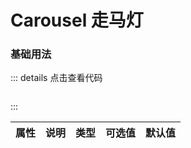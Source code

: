 # Carousel 走马灯

### 基础用法

<z-pagination></z-pagination>

<script>

    
</script>

::: details 点击查看代码
```

```
:::

|    属性      |       说明      |     类型       |  可选值               |     默认值     |
|:------------:|:--------------:|:--------------:|:------------------:|:----------------:|




